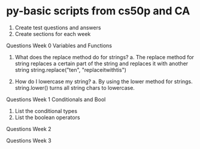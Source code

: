 # py-basic scripts from cs50p and CA

1. Create test questions and answers
2. Create sections for each week




Questions Week 0 Variables and Functions

1. What does the replace method do for strings?
a. The replace method for string replaces a certain part of the string and replaces it with another string
string.replace("ten", "replaceitwithtis")

2. How do I lowercase my string?
a. By using the lower method for strings. string.lower() turns all string chars to lowercase.

Questions Week 1 Conditionals and Bool

1. List the conditional types
2. List the boolean operators



Questions Week 2

Questions Week 3
